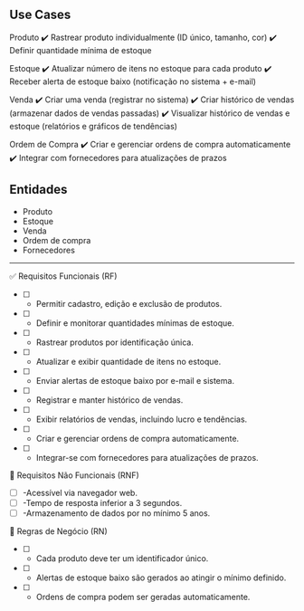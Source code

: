## Use Cases

Produto
✔️ Rastrear produto individualmente (ID único, tamanho, cor)
✔️ Definir quantidade mínima de estoque

Estoque
✔️ Atualizar número de itens no estoque para cada produto
✔️ Receber alerta de estoque baixo (notificação no sistema + e-mail)

Venda
✔️ Criar uma venda (registrar no sistema)
✔️ Criar histórico de vendas (armazenar dados de vendas passadas)
✔️ Visualizar histórico de vendas e estoque (relatórios e gráficos de tendências)

Ordem de Compra
✔️ Criar e gerenciar ordens de compra automaticamente
✔️ Integrar com fornecedores para atualizações de prazos

## Entidades

- Produto
- Estoque 
- Venda
- Ordem de compra
- Fornecedores

--- 

✅ Requisitos Funcionais (RF)
- [ ] - Permitir cadastro, edição e exclusão de produtos.
- [ ] - Definir e monitorar quantidades mínimas de estoque.
- [ ] - Rastrear produtos por identificação única.
- [ ] - Atualizar e exibir quantidade de itens no estoque.
- [ ] - Enviar alertas de estoque baixo por e-mail e sistema.
- [ ] - Registrar e manter histórico de vendas.
- [ ] - Exibir relatórios de vendas, incluindo lucro e tendências.
- [ ] - Criar e gerenciar ordens de compra automaticamente.
- [ ] - Integrar-se com fornecedores para atualizações de prazos.

🚀 Requisitos Não Funcionais (RNF)
- [ ] -Acessível via navegador web.
- [ ] -Tempo de resposta inferior a 3 segundos.
- [ ] -Armazenamento de dados por no mínimo 5 anos.

📜 Regras de Negócio (RN)
- [ ] - Cada produto deve ter um identificador único.
- [ ] - Alertas de estoque baixo são gerados ao atingir o mínimo definido.
- [ ] - Ordens de compra podem ser geradas automaticamente.

